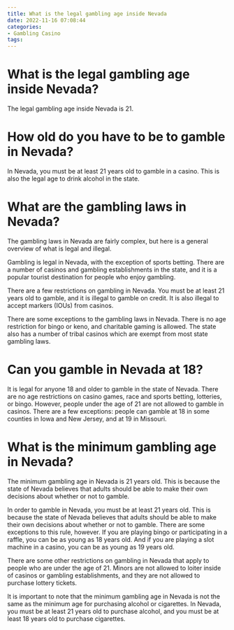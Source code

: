 ```yaml
---
title: What is the legal gambling age inside Nevada
date: 2022-11-16 07:08:44
categories:
- Gambling Casino
tags:
---
```



#  What is the legal gambling age inside Nevada?

The legal gambling age inside Nevada is 21.

#  How old do you have to be to gamble in Nevada?

In Nevada, you must be at least 21 years old to gamble in a casino. This is also the legal age to drink alcohol in the state.

#  What are the gambling laws in Nevada?

The gambling laws in Nevada are fairly complex, but here is a general overview of what is legal and illegal.

Gambling is legal in Nevada, with the exception of sports betting. There are a number of casinos and gambling establishments in the state, and it is a popular tourist destination for people who enjoy gambling.

There are a few restrictions on gambling in Nevada. You must be at least 21 years old to gamble, and it is illegal to gamble on credit. It is also illegal to accept markers (IOUs) from casinos.

There are some exceptions to the gambling laws in Nevada. There is no age restriction for bingo or keno, and charitable gaming is allowed. The state also has a number of tribal casinos which are exempt from most state gambling laws.

#  Can you gamble in Nevada at 18?

It is legal for anyone 18 and older to gamble in the state of Nevada. There are no age restrictions on casino games, race and sports betting, lotteries, or bingo. However, people under the age of 21 are not allowed to gamble in casinos. There are a few exceptions: people can gamble at 18 in some counties in Iowa and New Jersey, and at 19 in Missouri.

#  What is the minimum gambling age in Nevada?

The minimum gambling age in Nevada is 21 years old. This is because the state of Nevada believes that adults should be able to make their own decisions about whether or not to gamble.

In order to gamble in Nevada, you must be at least 21 years old. This is because the state of Nevada believes that adults should be able to make their own decisions about whether or not to gamble. There are some exceptions to this rule, however. If you are playing bingo or participating in a raffle, you can be as young as 18 years old. And if you are playing a slot machine in a casino, you can be as young as 19 years old.

There are some other restrictions on gambling in Nevada that apply to people who are under the age of 21. Minors are not allowed to loiter inside of casinos or gambling establishments, and they are not allowed to purchase lottery tickets.

It is important to note that the minimum gambling age in Nevada is not the same as the minimum age for purchasing alcohol or cigarettes. In Nevada, you must be at least 21 years old to purchase alcohol, and you must be at least 18 years old to purchase cigarettes.